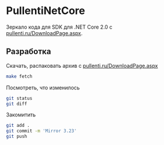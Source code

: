 # PullentiNetCore

Зеркало кода для SDK для .NET Core 2.0 с [pullenti.ru/DownloadPage.aspx](http://www.pullenti.ru/DownloadPage.aspx).

## Разработка

Скачать, распаковать архив с [pullenti.ru/DownloadPage.aspx](http://www.pullenti.ru/DownloadPage.aspx)

```bash
make fetch
```

Посмотреть, что изменилось

```bash
git status
git diff
```

Закомитить

```bash
git add .
git commit -m 'Mirror 3.23'
git push
```
